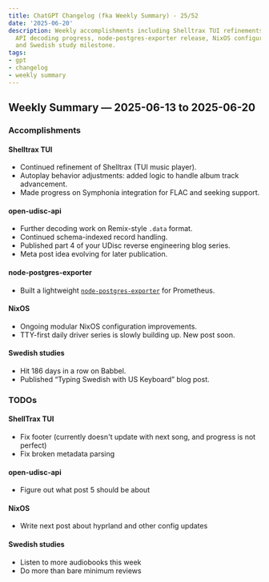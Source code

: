 ```yaml
---
title: ChatGPT Changelog (fka Weekly Summary) - 25/52
date: '2025-06-20'
description: Weekly accomplishments including Shelltrax TUI refinements, MyFrisbee
  API decoding progress, node-postgres-exporter release, NixOS configuration improvements,
  and Swedish study milestone.
tags:
- gpt
- changelog
- weekly summary
---
```


## Weekly Summary — 2025-06-13 to 2025-06-20

### Accomplishments

#### Shelltrax TUI

- Continued refinement of Shelltrax (TUI music player).
- Autoplay behavior adjustments: added logic to handle album track advancement.
- Made progress on Symphonia integration for FLAC and seeking support.

#### open-udisc-api

- Further decoding work on Remix-style `.data` format.
- Continued schema-indexed record handling.
- Published part 4 of your UDisc reverse engineering blog series.
- Meta post idea evolving for later publication.

#### node-postgres-exporter

- Built a lightweight [`node-postgres-exporter`](https://github.com/ducks/node-postgres-exporter) for Prometheus.

#### NixOS

- Ongoing modular NixOS configuration improvements.
- TTY-first daily driver series is slowly building up. New post soon.

#### Swedish studies

- Hit 186 days in a row on Babbel.
- Published “Typing Swedish with US Keyboard” blog post.

### TODOs

#### ShellTrax TUI

- Fix footer (currently doesn't update with next song, and progress is not perfect)
- Fix broken metadata parsing

#### open-udisc-api

- Figure out what post 5 should be about

#### NixOS

- Write next post about hyprland and other config updates

#### Swedish studies

- Listen to more audiobooks this week
- Do more than bare minimum reviews

